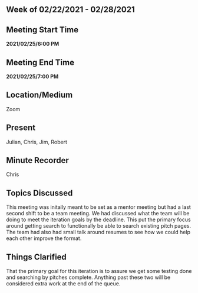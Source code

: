 ## Week of 02/22/2021 - 02/28/2021

## Meeting Start Time

**2021/02/25/6:00 PM**

## Meeting End Time

**2021/02/25/7:00 PM**

## Location/Medium

Zoom

## Present

Julian, Chris, Jim, Robert

## Minute Recorder

Chris

## Topics Discussed

This meeting was initally meant to be set as a mentor meeting but had a last second shift to be a team meeting. We had discussed what the team will
be doing to meet the iteration goals by the deadline. This put the primary focus around getting search to functionally be able to search existing 
pitch pages. The team had also had small talk around resumes to see how we could help each other improve the format. 

## Things Clarified

That the primary goal for this iteration is to assure we get some testing done and searching by pitches complete. Anything past these two will be considered
extra work at the end of the queue.
